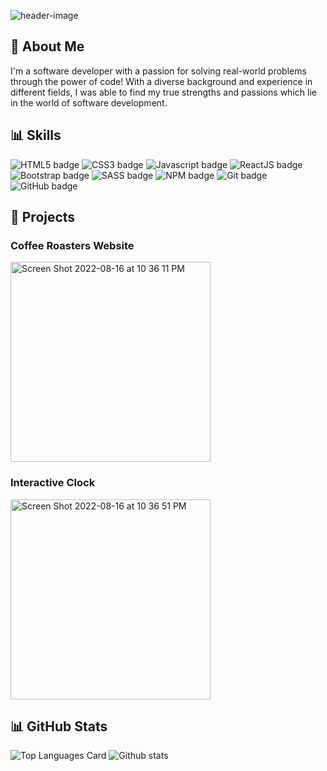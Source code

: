 ![header-image](https://user-images.githubusercontent.com/93671113/185202398-e26bd3ca-4c0a-4d6a-950a-222d75bfdf98.png)

##  👤 About Me

I'm a software developer with a passion for solving real-world problems through the power of code! With a diverse background and experience in different fields, I was able to find my true strengths and passions which lie in the world of software development.

##  📊 Skills
![HTML5 badge](https://img.shields.io/badge/HTML5-E34F26?style=for-the-badge&logo=html5&logoColor=white)
![CSS3 badge](https://img.shields.io/badge/CSS3-1572B6?style=for-the-badge&logo=css3&logoColor=white)
![Javascript badge](https://img.shields.io/badge/JavaScript-323330?style=for-the-badge&logo=javascript&logoColor=F7DF1E)
![ReactJS badge](https://img.shields.io/badge/React-20232A?style=for-the-badge&logo=react&logoColor=61DAFB)
![Bootstrap badge](https://img.shields.io/badge/Bootstrap-563D7C?style=for-the-badge&logo=bootstrap&logoColor=white)
![SASS badge](https://img.shields.io/badge/Sass-CC6699?style=for-the-badge&logo=sass&logoColor=white)
![NPM badge](https://img.shields.io/badge/npm-CB3837?style=for-the-badge&logo=npm&logoColor=white)
![Git badge](https://img.shields.io/badge/GIT-E44C30?style=for-the-badge&logo=git&logoColor=white)
![GitHub badge](https://img.shields.io/badge/GitHub-100000?style=for-the-badge&logo=github&logoColor=white)

##  📌 Projects
### Coffee Roasters Website
<img width="320" alt="Screen Shot 2022-08-16 at 10 36 11 PM" src="https://user-images.githubusercontent.com/93671113/185022928-0892b9dc-dbaf-4faa-a69c-a381f682f8f2.png">

### Interactive Clock
<img width="320" alt="Screen Shot 2022-08-16 at 10 36 51 PM" src="https://user-images.githubusercontent.com/93671113/185023033-5212844c-15ce-45ec-9375-aefbce13b71b.png">

##  📊 GitHub Stats
![Top Languages Card](https://github-readme-stats.vercel.app/api/top-langs/?username=bkim1080&layout=compact)
![Github stats](https://github-readme-stats.vercel.app/api?username=bkim1080&theme=default&show_icons=true&count_private=true)
